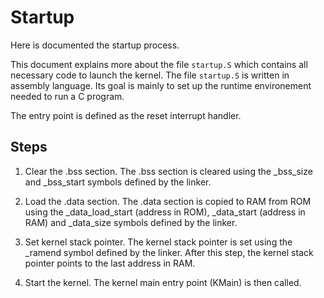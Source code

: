 # Startup

Here is documented the startup process.

This document explains more about the file `startup.S` which contains all
necessary code to launch the kernel.
The file `startup.S` is written in assembly language. Its goal is mainly to set
up the runtime environement needed to run a C program.

The entry point is defined as the reset interrupt handler.

## Steps

1. Clear the .bss section. The .bss section is cleared using the _bss_size and
   _bss_start symbols defined by the linker.

2. Load the .data section. The .data section is copied to RAM from ROM using the
   _data_load_start (address in ROM), _data_start (address in RAM) and
   _data_size symbols defined by the linker.

3. Set kernel stack pointer. The kernel stack pointer is set using the _ramend
   symbol defined by the linker. After this step, the kernel stack pointer
   points to the last address in RAM.

4. Start the kernel. The kernel main entry point (KMain) is then called.
